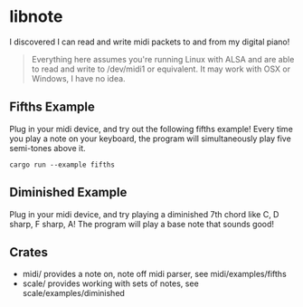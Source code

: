 # libnote

I discovered I can read and write midi packets to and from my digital piano!

> Everything here assumes you're running Linux with ALSA and are able to read
> and write to /dev/midi1 or equivalent. It may work with OSX or Windows,
> I have no idea.

## Fifths Example

Plug in your midi device, and try out the following fifths example! Every time
you play a note on your keyboard, the program will simultaneously play five
semi-tones above it.

```
cargo run --example fifths
```

## Diminished Example

Plug in your midi device, and try playing a diminished 7th chord like C,
D sharp, F sharp, A! The program will play a base note that sounds good!

## Crates

- midi/ provides a note on, note off midi parser, see midi/examples/fifths
- scale/ provides working with sets of notes, see scale/examples/diminished
